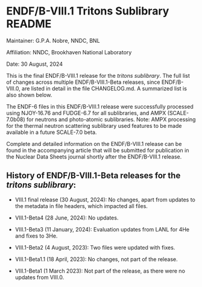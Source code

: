 ENDF/B-VIII.1 Tritons Sublibrary README
==============================================================================

Maintainer: G.P.A. Nobre, NNDC, BNL

Affiliation: NNDC, Brookhaven National Laboratory

Date: 30 August, 2024


This is the final ENDF/B-VIII.1 release for the *tritons sublibrary*. The full list of changes across multiple ENDF/B-VIII.1-Beta releases, since ENDF/B-VIII.0, are listed in detail in the file CHANGELOG.md. A summarized list is also shown below.

The ENDF-6 files in this ENDF/B-VIII.1 release were successfully processed using NJOY-16.76 and FUDGE-6.7 for all sublibraries, and AMPX (SCALE-7.0b08) for neutrons and photo-atomic sublibraries.  Note: AMPX processing for the thermal neutron scattering sublibrary used features to be made available in a future SCALE-7.0 beta.

Complete and detailed information on the ENDF/B-VIII.1 release can be found in the accompanying article that will be submitted for publication in the Nuclear Data Sheets journal shortly after the ENDF/B-VIII.1 release.


History of ENDF/B-VIII.1-Beta releases for the *tritons sublibrary*:
----

* VIII.1 final release (30 August, 2024): No changes, apart from updates to the metadata in file headers, which impacted all files.

* VIII.1-Beta4 (28 June, 2024): No updates.

* VIII.1-Beta3 (11 January, 2024): Evaluation updates from LANL for 4He and fixes to 3He.

* VIII.1-Beta2 (4 August, 2023): Two files were updated with fixes.

* VIII.1-Beta1.1 (18 April, 2023): No changes, not part of the release.

* VIII.1-Beta1 (1 March 2023): Not part of the release, as there were no updates from VIII.0.

